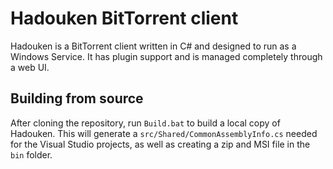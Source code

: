 Hadouken BitTorrent client
==========================

Hadouken is a BitTorrent client written in C# and designed to run as a Windows Service. It has plugin support and is managed completely through a web UI.

Building from source
--------------------
After cloning the repository, run `Build.bat` to build a local copy of Hadouken. This will generate a `src/Shared/CommonAssemblyInfo.cs` needed for the Visual Studio projects, as well as creating a zip and MSI file in the `bin` folder.